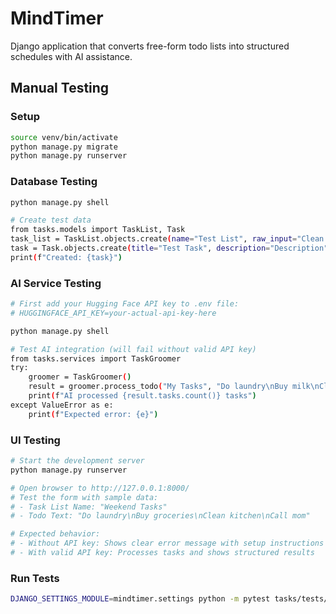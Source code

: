 # MindTimer

Django application that converts free-form todo lists into structured schedules with AI assistance.

## Manual Testing

### Setup
```bash
source venv/bin/activate
python manage.py migrate
python manage.py runserver
```

### Database Testing
```bash
python manage.py shell

# Create test data
from tasks.models import TaskList, Task
task_list = TaskList.objects.create(name="Test List", raw_input="Clean kitchen\nBuy groceries")
task = Task.objects.create(title="Test Task", description="Description", estimated_duration=30, task_list=task_list)
print(f"Created: {task}")
```

### AI Service Testing
```bash
# First add your Hugging Face API key to .env file:
# HUGGINGFACE_API_KEY=your-actual-api-key-here

python manage.py shell

# Test AI integration (will fail without valid API key)
from tasks.services import TaskGroomer
try:
    groomer = TaskGroomer()
    result = groomer.process_todo("My Tasks", "Do laundry\nBuy milk\nClean room")
    print(f"AI processed {result.tasks.count()} tasks")
except ValueError as e:
    print(f"Expected error: {e}")
```

### UI Testing
```bash
# Start the development server
python manage.py runserver

# Open browser to http://127.0.0.1:8000/
# Test the form with sample data:
# - Task List Name: "Weekend Tasks"
# - Todo Text: "Do laundry\nBuy groceries\nClean kitchen\nCall mom"

# Expected behavior:
# - Without API key: Shows clear error message with setup instructions
# - With valid API key: Processes tasks and shows structured results
```

### Run Tests
```bash
DJANGO_SETTINGS_MODULE=mindtimer.settings python -m pytest tasks/tests/ -v
```